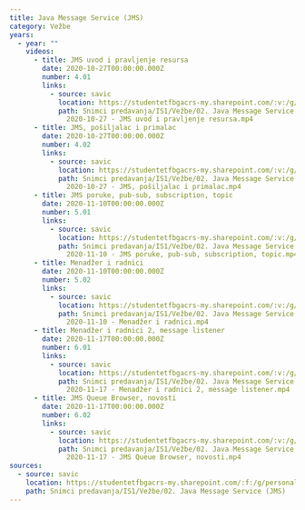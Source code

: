 ```yaml
---
title: Java Message Service (JMS)
category: Vežbe
years:
  - year: ""
    videos:
      - title: JMS uvod i pravljenje resursa
        date: 2020-10-27T00:00:00.000Z
        number: 4.01
        links:
          - source: savic
            location: https://studentetfbgacrs-my.sharepoint.com/:v:/g/personal/sa190595d_student_etf_bg_ac_rs/ESrP-QSSY51OvkrvRabQYxYBY3d0qxp4Hhhmht-fOG9bDA
            path: Snimci predavanja/IS1/Vežbe/02. Java Message Service (JMS)/04.01 -
              2020-10-27 - JMS uvod i pravljenje resursa.mp4
      - title: JMS, pošiljalac i primalac
        date: 2020-10-27T00:00:00.000Z
        number: 4.02
        links:
          - source: savic
            location: https://studentetfbgacrs-my.sharepoint.com/:v:/g/personal/sa190595d_student_etf_bg_ac_rs/EWvDYLyzHYNDmraefKMpw8cBli_moQrjn8sZWLjQOQuQyQ
            path: Snimci predavanja/IS1/Vežbe/02. Java Message Service (JMS)/04.02 -
              2020-10-27 - JMS, pošiljalac i primalac.mp4
      - title: JMS poruke, pub-sub, subscription, topic
        date: 2020-11-10T00:00:00.000Z
        number: 5.01
        links:
          - source: savic
            location: https://studentetfbgacrs-my.sharepoint.com/:v:/g/personal/sa190595d_student_etf_bg_ac_rs/EU6G6cfJh21KrB8unOJ2IBoBago4nHyg1oFwxpN-epgglA
            path: Snimci predavanja/IS1/Vežbe/02. Java Message Service (JMS)/05.01 -
              2020-11-10 - JMS poruke, pub-sub, subscription, topic.mp4
      - title: Menadžer i radnici
        date: 2020-11-10T00:00:00.000Z
        number: 5.02
        links:
          - source: savic
            location: https://studentetfbgacrs-my.sharepoint.com/:v:/g/personal/sa190595d_student_etf_bg_ac_rs/EdLsWNbH-9hGjN8ZXmEcT4sBb8YWm7owIEEdhpn1qe6Pqw
            path: Snimci predavanja/IS1/Vežbe/02. Java Message Service (JMS)/05.02 -
              2020-11-10 - Menadžer i radnici.mp4
      - title: Menadžer i radnici 2, message listener
        date: 2020-11-17T00:00:00.000Z
        number: 6.01
        links:
          - source: savic
            location: https://studentetfbgacrs-my.sharepoint.com/:v:/g/personal/sa190595d_student_etf_bg_ac_rs/ETtU7gtOm5pAhB2ALw7uqQABMMOcRdxKfqBwxsobqBr_tw
            path: Snimci predavanja/IS1/Vežbe/02. Java Message Service (JMS)/06.01 -
              2020-11-17 - Menadžer i radnici 2, message listener.mp4
      - title: JMS Queue Browser, novosti
        date: 2020-11-17T00:00:00.000Z
        number: 6.02
        links:
          - source: savic
            location: https://studentetfbgacrs-my.sharepoint.com/:v:/g/personal/sa190595d_student_etf_bg_ac_rs/EZw2mGqDGX9DquPea8npF_4Bz291qc9Z2DrpFF0BNudoOg
            path: Snimci predavanja/IS1/Vežbe/02. Java Message Service (JMS)/06.02 -
              2020-11-17 - JMS Queue Browser, novosti.mp4
sources:
  - source: savic
    location: https://studentetfbgacrs-my.sharepoint.com/:f:/g/personal/sa190595d_student_etf_bg_ac_rs/ElLhSCAO505IsyTmFlySe1ABtAm9JXcSLSkFs4p4dH0AVQ
    path: Snimci predavanja/IS1/Vežbe/02. Java Message Service (JMS)
---
```



